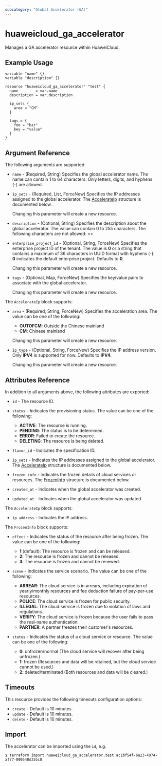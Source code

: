 ```yaml
---
subcategory: "Global Accelerator (GA)"
---
```


# huaweicloud_ga_accelerator

Manages a GA accelerator resource within HuaweiCloud.

## Example Usage

```hcl
variable "name" {}
variable "description" {}

resource "huaweicloud_ga_accelerator" "test" {
  name        = var.name
  description = var.description

  ip_sets {
    area = "CM"
  }

  tags = {
    foo = "bar"
    key = "value"
  }
}
```

## Argument Reference

The following arguments are supported:

* `name` - (Required, String) Specifies the global accelerator name. The name can contain 1 to 64 characters.
  Only letters, digits, and hyphens (-) are allowed.

* `ip_sets` - (Required, List, ForceNew) Specifies the IP addresses assigned to the global accelerator.
  The [AccelerateIp](#Accelerator_AccelerateIp) structure is documented below.

  Changing this parameter will create a new resource.

* `description` - (Optional, String) Specifies the description about the global accelerator. The value can contain
  0 to 255 characters. The following characters are not allowed: <>

* `enterprise_project_id` - (Optional, String, ForceNew) Specifies the enterprise project ID of the tenant.
  The value is **0** or a string that contains a maximum of 36 characters in UUID format with hyphens (-).
  **0** indicates the default enterprise project. Defaults to **0**.

  Changing this parameter will create a new resource.

* `tags` - (Optional, Map, ForceNew) Specifies the key/value pairs to associate with the global accelerator.

  Changing this parameter will create a new resource.

<a name="Accelerator_AccelerateIp"></a>
The `AccelerateIp` block supports:

* `area` - (Required, String, ForceNew) Specifies the acceleration area. The value can be one of the following:
  + **OUTOFCM**: Outside the Chinese mainland
  + **CM**: Chinese mainland

  Changing this parameter will create a new resource.

* `ip_type` - (Optional, String, ForceNew) Specifies the IP address version. Only **IPV4** is supported for now.
  Defaults to **IPV4**.

  Changing this parameter will create a new resource.

## Attributes Reference

In addition to all arguments above, the following attributes are exported:

* `id` - The resource ID.

* `status` - Indicates the provisioning status. The value can be one of the following:
  + **ACTIVE**: The resource is running.
  + **PENDING**: The status is to be determined.
  + **ERROR**: Failed to create the resource.
  + **DELETING**: The resource is being deleted.

* `flavor_id` - Indicates the specification ID.

* `ip_sets` - Indicates the IP addresses assigned to the global accelerator.
  The [AccelerateIp](#Accelerator_AccelerateIpResp) structure is documented below.

* `frozen_info` - Indicates the frozen details of cloud services or resources.
  The [FrozenInfo](#Accelerator_FrozenInfo) structure is documented below.

* `created_at` - Indicates when the global accelerator was created.

* `updated_at` - Indicates when the global accelerator was updated.

<a name="Accelerator_AccelerateIpResp"></a>
The `AccelerateIp` block supports:

* `ip_address` - Indicates the IP address.

<a name="Accelerator_FrozenInfo"></a>
The `FrozenInfo` block supports:

* `effect` - Indicates the status of the resource after being frozen. The value can be one of the following:
  + **1** (default): The resource is frozen and can be released.
  + **2**: The resource is frozen and cannot be released.
  + **3**: The resource is frozen and cannot be renewed.

* `scene` - Indicates the service scenario. The value can be one of the following:
  + **ARREAR**: The cloud service is in arrears, including expiration of yearly/monthly resources and fee deduction
    failure of pay-per-use  resources.
  + **POLICE**: The cloud service is frozen for public security.
  + **ILLEGAL**: The cloud service is frozen due to violation of laws and regulations.
  + **VERIFY**: The cloud service is frozen because the user fails to pass the real-name authentication.
  + **PARTNER**: A partner freezes their customer's resources.

* `status` - Indicates the status of a cloud service or resource. The value can be one of the following:
  + **0**: unfrozen/normal (The cloud service will recover after being unfrozen.)
  + **1**: frozen (Resources and data will be retained, but the cloud service cannot be used.)
  + **2**: deleted/terminated (Both resources and data will be cleared.)

## Timeouts

This resource provides the following timeouts configuration options:

* `create` - Default is 10 minutes.
* `update` - Default is 10 minutes.
* `delete` - Default is 10 minutes.

## Import

The accelerator can be imported using the `id`, e.g.

```
$ terraform import huaweicloud_ga_accelerator.test ac1bf54f-6a23-4074-af77-800648d25bc8
```
